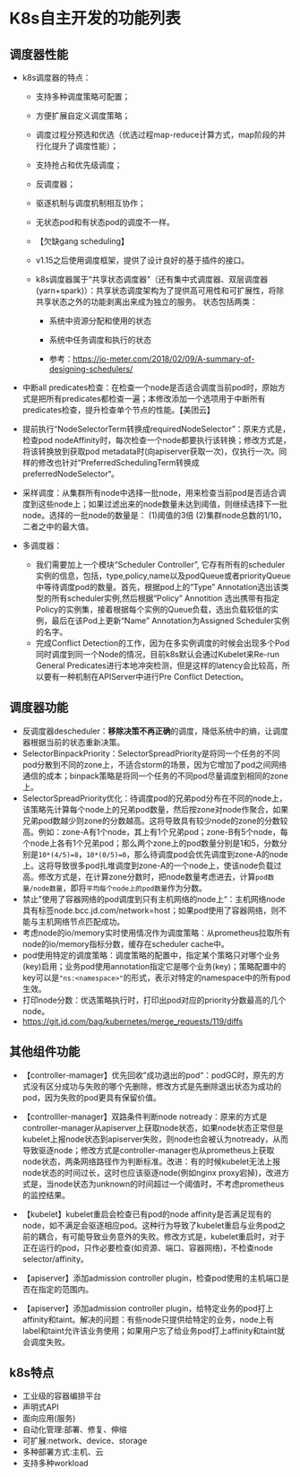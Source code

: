 # K8s自主开发的功能列表

## 调度器性能

- k8s调度器的特点：

  - 支持多种调度策略可配置；

  - 方便扩展自定义调度策略；

  - 调度过程分预选和优选（优选过程map-reduce计算方式，map阶段的并行化提升了调度性能）；

  - 支持抢占和优先级调度；

  - 反调度器；

  - 驱逐机制与调度机制相互协作；

  - 无状态pod和有状态pod的调度不一样。

  - 【欠缺gang scheduling】

  - v1.15之后使用调度框架，提供了设计良好的基于插件的接口。

  - k8s调度器属于“共享状态调度器”（还有集中式调度器、双层调度器(yarn+spark)）：共享状态调度架构为了提供高可用性和可扩展性，将除共享状态之外的功能剥离出来成为独立的服务。 状态包括两类：

    - 系统中资源分配和使用的状态

    - 系统中任务调度和执行的状态
    - 参考：https://io-meter.com/2018/02/09/A-summary-of-designing-schedulers/

- 中断all predicates检查：在检查一个node是否适合调度当前pod时，原始方式是把所有predicates都检查一遍；本修改添加一个选项用于中断所有predicates检查，提升检查单个节点的性能。【美团云】

- 提前执行“NodeSelectorTerm转换成requiredNodeSelector”：原来方式是，检查pod nodeAffinity时，每次检查一个node都要执行该转换；修改方式是，将该转换放到获取pod metadata时(向apiserver获取一次)，仅执行一次。同样的修改也针对“PreferredSchedulingTerm转换成preferredNodeSelector“。

- 采样调度：从集群所有node中选择一批node，用来检查当前pod是否适合调度到这些node上；如果过滤出来的node数量未达到阈值，则继续选择下一批node。选择的一批node的数量是： (1)阈值的3倍 (2)集群node总数的1/10，二者之中的最大值。

- 多调度器：

  -  我们需要加上一个模块“Scheduler Controller”, 它存有所有的scheduler实例的信息，包括，type,policy,name以及podQueue或者priorityQueue中等待调度pod的数量。首先，根据pod上的“Type” Annotation选出该类型的所有scheduler实例,然后根据“Policy” Annotition 选出携带有指定Policy的实例集，接着根据每个实例的Queue负载，选出负载较低的实例，最后在该Pod上更新“Name” Annotation为Assigned Scheduler实例的名字。
  -  完成Conflict Detection的工作，因为在多实例调度的时候会出现多个Pod同时调度到同一个Node的情况，目前k8s默认会通过Kubelet来Re-run General Predicates进行本地冲突检测，但是这样的latency会比较高，所以要有一种机制在APIServer中进行Pre Conflict Detection。


## 调度器功能

- 反调度器descheduler：**移除决策不再正确**的调度，降低系统中的熵，让调度器根据当前的状态重新决策。
- SelectorBinpackPriority：SelectorSpreadPriority是将同一个任务的不同pod分散到不同的zone上，不适合storm的场景，因为它增加了pod之间网络通信的成本；binpack策略是将同一个任务的不同pod尽量调度到相同的zone上。
- SelectorSpreadPriority优化：待调度pod的兄弟pod分布在不同的node上，该策略先计算每个node上的兄弟pod数量，然后按zone对node作聚合，如果兄弟pod数越少则zone的分数越高。这将导致具有较少node的zone的分数较高。例如：zone-A有1个node，其上有1个兄弟pod；zone-B有5个node，每个node上各有1个兄弟pod；那么两个zone上的pod数量分别是1和5，分数分别是`10*(4/5)=8`，`10*(0/5)=0`，那么待调度pod会优先调度到zone-A的node上。这将导致很多pod扎堆调度到zone-A的一个node上，使该node负载过高。修改方式是，在计算zone分数时，把node数量考虑进去，计算`pod数量/node数量`，即将`平均每个node上的pod数量`作为分数。
- 禁止”使用了容器网络的pod调度到只有主机网络的node上“：主机网络node具有标签node.bcc.jd.com/network=host；如果pod使用了容器网络，则不能与主机网络节点匹配成功。
- 考虑node的io/memory实时使用情况作为调度策略：从prometheus拉取所有node的io/memory指标分数，缓存在scheduler cache中。
- pod使用特定的调度策略：调度策略的配置中，指定某个策略只对哪个业务(key)启用；业务pod使用annotation指定它是哪个业务(key)；策略配置中的key可以是`"ns:<namespace>"`的形式，表示对特定的namespace中的所有pod生效。
- 打印node分数：优选策略执行时，打印出pod对应的priority分数最高的几个node。
- https://git.jd.com/bag/kubernetes/merge_requests/119/diffs

## 其他组件功能

- 【controller-mamager】优先回收”成功退出的pod“：podGC时，原先的方式没有区分成功与失败的哪个先删除，修改方式是先删除退出状态为成功的pod，因为失败的pod更具有保留价值。

- 【controlller-manager】双路条件判断node notready：原来的方式是controller-manager从apiserver上获取node状态，如果node状态正常但是kubelet上报node状态到apiserver失败，则node也会被认为notready，从而导致驱逐node；修改方式是controller-manager也从prometheus上获取node状态，两条网络路径作为判断标准。改进：有的时候kubelet无法上报node状态的时间过长，这时也应该驱逐node(例如nginx proxy宕掉)，改进方式是，当node状态为unknown的时间超过一个阈值时，不考虑prometheus的监控结果。

- 【kubelet】kubelet重启会检查已有pod的node affinity是否满足现有的node，如不满足会驱逐相应pod。这种行为导致了kubelet重启与业务pod之前的耦合，有可能导致业务意外的失败。修改方式是，kubelet重启时，对于正在运行的pod，只作必要检查(如资源、端口、容器网络)，不检查node selector/affinity。

- 【apiserver】添加admission controller plugin，检查pod使用的主机端口是否在指定的范围内。

- 【apiserver】添加admission controller plugin，给特定业务的pod打上affinity和taint。解决的问题：有些node只提供给特定的业务，node上有label和taint允许该业务使用；如果用户忘了给业务pod打上affinity和taint就会调度失败。


## k8s特点

  - 工业级的容器编排平台 
  - 声明式API
  - 面向应用(服务) 
  - 自动化管理:部署、修复、伸缩
  - 可扩展:network、device、storage 
  - 多种部署方式:主机、云 
  - 支持多种workload

